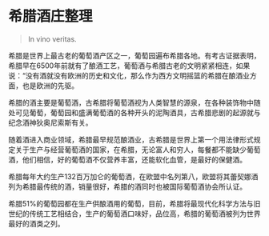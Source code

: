# 希腊酒庄整理

> In vino veritas.

希腊是世界上最古老的葡萄酒产区之一，葡萄园遍布希腊各地。有考古证据表明，希腊早在6500年前就有了酿酒工艺，葡萄酒与希腊古老的文明紧紧相连，如果说：“没有酒就没有欧洲的历史和文化，那么作为西方文明摇篮的希腊在酿酒业方面，也是欧洲的先驱。

希腊的酒主要是葡萄酒，古希腊将葡萄酒视为人类智慧的源泉，在各种装饰物中随处可见葡萄，葡萄园和盛满葡萄酒的各种开头的泥陶酒具，古希腊悲剧的起源就与纪念酒神狄奥尼索斯有关。

随着酒进入商业领域，希腊最早规范酿酒业，古希腊是世界上第一个用法律形式规定关于生产与经营葡萄酒的国家，在希腊，无论富人和穷人，每餐都不能缺少葡萄酒，他们相信，好的葡萄酒不仅营养丰富，还能软化血管，是最好的保健酒。

希腊每年大约生产132百万加仑的葡萄酒，在欧盟中名列第八，欧盟将其蕾契娜酒列为希腊最传统的酒，销量很好，希腊的酒同时也被国际葡萄酒协会所认证。

希腊51%的葡萄园都在生产供酿酒用的葡萄，目前，希腊将最现代化科学方法与旧世纪的传统工艺相结合，生产的葡萄酒口味好，品位高，希腊的葡萄酒被列为世界最好的酒类之列。





